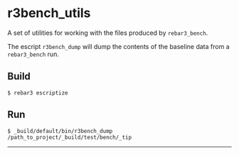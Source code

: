 # r3bench_utils

A set of utilities for working with the files produced by `rebar3_bench`.

The escript `r3bench_dump` will dump the contents of the baseline data
from a `rebar3_bench` run.

## Build

    $ rebar3 escriptize

## Run

    $ _build/default/bin/r3bench_dump /path_to_project/_build/test/bench/_tip

---
